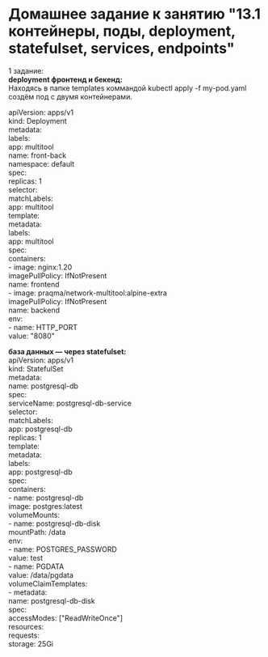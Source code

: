 # Домашнее задание к занятию "13.1 контейнеры, поды, deployment, statefulset, services, endpoints"   
1 задание:   
__deployment фронтенд и бекенд:__   
Находясь в папке templates коммандой kubectl apply -f my-pod.yaml создём под с двумя контейнерами.  

apiVersion: apps/v1   
kind: Deployment   
metadata:   
  labels:   
    app: multitool   
  name: front-back   
  namespace: default  
spec:   
  replicas: 1   
  selector:   
    matchLabels:   
      app: multitool   
  template:   
    metadata:   
      labels:   
        app: multitool   
    spec:   
      containers:   
      - image: nginx:1.20   
        imagePullPolicy: IfNotPresent   
        name: frontend   
      - image: praqma/network-multitool:alpine-extra   
        imagePullPolicy: IfNotPresent   
        name: backend   
        env:   
          - name: HTTP_PORT   
            value: "8080"      

__база данных — через statefulset:__   
apiVersion: apps/v1   
kind: StatefulSet   
metadata:   
  name: postgresql-db   
spec:   
  serviceName: postgresql-db-service   
  selector:   
    matchLabels:   
      app: postgresql-db   
  replicas: 1   
  template:   
    metadata:   
      labels:   
        app: postgresql-db   
    spec:   
      containers:   
        - name: postgresql-db   
          image: postgres:latest   
          volumeMounts:   
            - name: postgresql-db-disk   
              mountPath: /data   
          env:   
            - name: POSTGRES_PASSWORD   
              value: test   
            - name: PGDATA   
              value: /data/pgdata   
   volumeClaimTemplates:   
    - metadata:   
        name: postgresql-db-disk   
      spec:   
        accessModes: ["ReadWriteOnce"]   
        resources:   
          requests:   
            storage: 25Gi   
